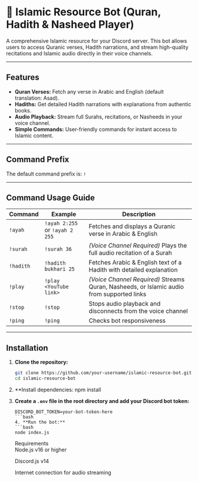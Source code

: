 # 🌙 Islamic Resource Bot (Quran, Hadith & Nasheed Player)

A comprehensive Islamic resource for your Discord server. This bot allows users to access Quranic verses, Hadith narrations, and stream high-quality recitations and Islamic audio directly in their voice channels.

---

## Features

- **Quran Verses:** Fetch any verse in Arabic and English (default translation: Asad).  
- **Hadiths:** Get detailed Hadith narrations with explanations from authentic books.  
- **Audio Playback:** Stream full Surahs, recitations, or Nasheeds in your voice channel.  
- **Simple Commands:** User-friendly commands for instant access to Islamic content.  

---

## Command Prefix

The default command prefix is: `!`

---

## Command Usage Guide

| Command   | Example             | Description |
|-----------|---------------------|-------------|
| `!ayah`   | `!ayah 2:255` or `!ayah 2 255` | Fetches and displays a Quranic verse in Arabic & English |
| `!surah`  | `!surah 36`         | *(Voice Channel Required)* Plays the full audio recitation of a Surah |
| `!hadith` | `!hadith bukhari 25`| Fetches Arabic & English text of a Hadith with detailed explanation |
| `!play`   | `!play <YouTube link>` | *(Voice Channel Required)* Streams Quran, Nasheeds, or Islamic audio from supported links |
| `!stop`   | `!stop`             | Stops audio playback and disconnects from the voice channel |
| `!ping`   | `!ping`             | Checks bot responsiveness |

---

## Installation

1. **Clone the repository:**
   ```bash
   git clone https://github.com/your-username/islamic-resource-bot.git
   cd islamic-resource-bot

2. **Install dependencies:
npm install
3. **Create a `.env` file in the root directory and add your Discord bot token:**
   ```
   DISCORD_BOT_TOKEN=your-bot-token-here
   ```bash
   4. **Run the bot:**
   ```bash  
   node index.js

   ```
   Requirements   
     Node.js v16 or higher

    Discord.js v14

    Internet connection for audio streaming
